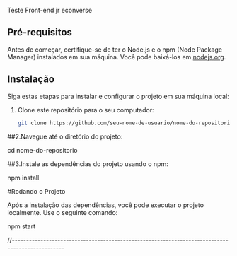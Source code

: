 Teste Front-end jr econverse

## Pré-requisitos

Antes de começar, certifique-se de ter o Node.js e o npm (Node Package Manager) instalados em sua máquina. Você pode baixá-los em [nodejs.org](https://nodejs.org/).

## Instalação

Siga estas etapas para instalar e configurar o projeto em sua máquina local:

1. Clone este repositório para o seu computador:

   ```bash
   git clone https://github.com/seu-nome-de-usuario/nome-do-repositorio.git](https://github.com/anibal-carre/teste-front-end-jr-econverse.git

##2.Navegue até o diretório do projeto:


cd nome-do-repositorio


##3.Instale as dependências do projeto usando o npm:


npm install


#Rodando o Projeto

Após a instalação das dependências, você pode executar o projeto localmente. Use o seguinte comando:


npm start

//------------------------------------------------------------------------------------------------


